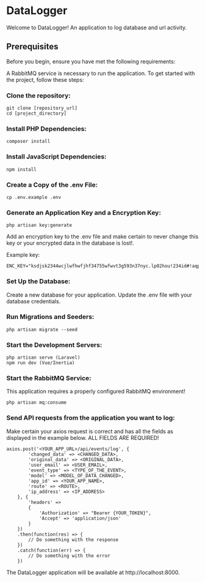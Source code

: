 # DataLogger

Welcome to DataLogger! An application to log database and url activity.

## Prerequisites

Before you begin, ensure you have met the following requirements:

A RabbitMQ service is necessary to run the application.
To get started with the project, follow these steps:

### Clone the repository:

```
git clone [repository_url]
cd [project_directory]
```

### Install PHP Dependencies:

```
composer install
```

### Install JavaScript Dependencies:

```
npm install
```

### Create a Copy of the .env File:

```
cp .env.example .env
```

### Generate an Application Key and a Encryption Key:

```
php artisan key:generate
```

Add an encryption key to the .env file and make certain to never change
this key or your encrypted data in the database is lost!.

Example key:

```
ENC_KEY="ksdjsk2344wcjlwfhwfjhf34755wfwvt3g593n37nyc.lp02hou!234id#!aqp"
```

### Set Up the Database:

Create a new database for your application.
Update the .env file with your database credentials.

### Run Migrations and Seeders:

```
php artisan migrate --seed
```

### Start the Development Servers:

```
php artisan serve (Laravel)
npm run dev (Vue/Inertia)
```

### Start the RabbitMQ Service:

This application requires a properly configured RabbitMQ environment!

```
php artisan mq:consume
```

### Send API requests from the application you want to log:

Make certain your axios request is correct and has all the fields as displayed
in the example below. ALL FIELDS ARE REQUIRED!

```
axios.post('<YOUR_APP_URL>/api/events/log', {
        'changed_data' => <CHANGED_DATA>,
        'original_data' => <ORIGINAL_DATA>,
        'user_email' => <USER_EMAIL>,
        'event_type' => <TYPE_OF_THE_EVENT>,
        'model' => <MODEL_OF_DATA_CHANGED>,
        'app_id' => <YOUR_APP_NAME>,
        'route' => <ROUTE>,
        'ip_address' => <IP_ADDRESS>
    }, {
        'headers' =>
        {
            'Authorization' => "Bearer {YOUR_TOKEN}",
            'Accept' => 'application/json'
        }
    })
    .then(function(res) => {
        // Do something with the response
    })
    .catch(function(err) => {
        // Do something with the error
    })

```

The DataLogger application will be available at http://localhost:8000.
